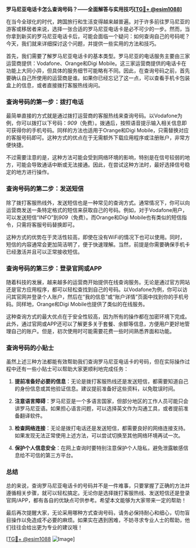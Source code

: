 **罗马尼亚电话卡怎么查询号码？——全面解答与实用技巧[[TG💪+ @esim1088](https://t.me/s/esim1088)]**

在当今全球化的时代，跨国旅行和生活变得越来越普遍。对于许多前往罗马尼亚的游客或移居者来说，选择一张合适的罗马尼亚电话卡是必不可少的一步。然而，当你拿到新买的罗马尼亚电话卡后，可能会面临一个疑问：如何查询自己的号码呢？今天，我们就来详细探讨这个问题，并提供一些实用的方法和技巧。

首先，我们需要了解罗马尼亚电话卡的基本类型。罗马尼亚的电话服务主要由三家运营商提供：Vodafone、Orange和Digi Mobile。这三家运营商提供的电话卡在功能上大同小异，但具体的服务细节可能略有不同。因此，在查询号码之前，首先要确认自己所使用的运营商是谁。如果你已经忘记了这一点，可以查看手机卡包装盒上的信息，或者直接拨打客服热线询问。

### 查询号码的第一步：拨打电话

最简单直接的方式就是通过拨打运营商的客服热线来查询号码。以Vodafone为例，你可以拨打以下号码：*909*（免费）。拨通后，按照语音提示输入相关信息即可获得你的手机号码。同样的方法也适用于Orange和Digi Mobile，只需替换对应的客服号码即可。这种方式的优点在于无需额外下载应用程序或注册账户，非常方便快捷。

不过需要注意的是，这种方法可能会受到网络环境的影响，特别是在信号较弱的地方，可能会导致通话中断或无法接通。因此，在尝试这种方法时，最好选择信号稳定的地方进行操作。

### 查询号码的第二步：发送短信

除了拨打客服热线外，发送短信也是一种常见的查询方式。通常情况下，你可以向运营商发送一条特定格式的短信来获取自己的号码。例如，对于Vodafone用户，可以发送短信“INFO”到*909*（免费）。而Orange和Digi Mobile也有类似的短信指令，只需将客服号码替换即可。

这种方式的优势在于灵活性较高，即使在没有WiFi的情况下也可以使用。同时，短信的内容通常会更加简洁明了，便于快速理解。当然，前提是你需要确保手机卡已经激活并且可以正常接收短信。

### 查询号码的第三步：登录官网或APP

随着科技的发展，越来越多的运营商开始提供在线查询服务。无论是通过官方网站还是官方应用程序，都可以轻松查找到自己的号码。以Vodafone为例，你可以访问其官网并登录个人账户，然后在“我的信息”或“账户详情”页面中找到你的手机号码。同样地，Orange和Digi Mobile也提供了类似的在线服务。

这种查询方式的最大优点在于安全性较高，因为所有的操作都在加密环境下完成。此外，通过官网或APP还可以了解更多关于套餐、余额等信息，方便用户更好地管理自己的账户。但是，初次使用时可能需要花费一些时间熟悉界面和功能。

### 查询号码的小贴士

虽然上述三种方法都能有效帮助我们查询罗马尼亚电话卡的号码，但在实际操作过程中还有一些小贴士可以帮助大家更顺利地完成任务：

1. **提前准备好必要的信息**：无论是拨打客服热线还是发送短信，都需要知道自己的身份信息或其他验证信息。建议提前准备好这些资料，以免耽误时间。
   
2. **注意语言障碍**：罗马尼亚是一个多语言国家，但部分地区的工作人员可能只会讲罗马尼亚语。如果担心语言问题，可以选择英文作为沟通工具，或者提前准备翻译软件。

3. **检查网络连接**：无论是拨打电话还是发送短信，都需要良好的网络连接支持。如果发现无法正常使用上述方法，可以尝试切换至其他网络环境再试一次。

4. **保护个人信息安全**：在网上查询时要特别注意保护个人隐私，避免泄露敏感信息给不可信的第三方平台。

### 总结

总的来说，查询罗马尼亚电话卡的号码并不是一件难事，只要掌握了正确的方法并遵循相关步骤，就可以轻松搞定。无论你是选择拨打客服热线、发送短信还是登录官网/APP，都有各自的优缺点可供参考。希望本文能够为大家带来一定的帮助！

最后再次提醒大家，无论采用哪种方式查询号码，请务必保持耐心和细心，切勿盲目操作以免造成不必要的麻烦。如果实在遇到困难，不妨寻求专业人士的帮助，他们往往会给出更为专业的建议哦！

[[TG💪+ @esim1088](https://t.me/s/esim1088) ![Image](https://i.postimg.cc/4NQfJmqS/Snipaste-2025-05-13-00-14-12.png)]
